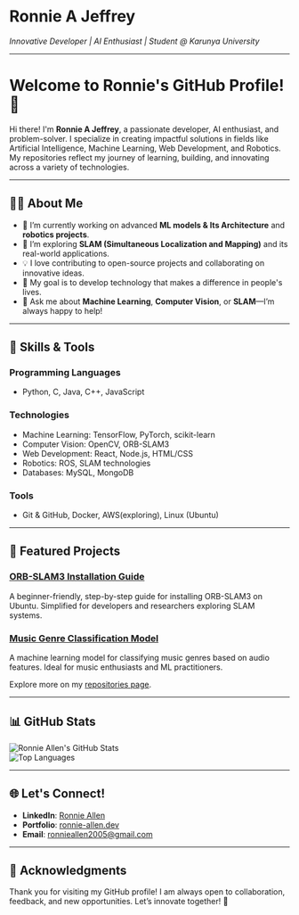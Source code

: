 
# **Ronnie A Jeffrey**  
*Innovative Developer | AI Enthusiast | Student @ Karunya University*

---
# Welcome to Ronnie's GitHub Profile! 👋

Hi there! I'm **Ronnie A Jeffrey**, a passionate developer, AI enthusiast, and problem-solver. I specialize in creating impactful solutions in fields like Artificial Intelligence, Machine Learning, Web Development, and Robotics. My repositories reflect my journey of learning, building, and innovating across a variety of technologies.

---

## 👨‍💻 About Me

- 🔭 I’m currently working on advanced **ML models & Its Architecture** and **robotics projects**.  
- 🌱 I’m exploring **SLAM (Simultaneous Localization and Mapping)** and its real-world applications.  
- 💡 I love contributing to open-source projects and collaborating on innovative ideas.  
- 🎯 My goal is to develop technology that makes a difference in people's lives.  
- 💬 Ask me about **Machine Learning**, **Computer Vision**, or **SLAM**—I’m always happy to help!  

---

## 🔧 Skills & Tools

### **Programming Languages**
- Python, C, Java, C++, JavaScript

### **Technologies**
- Machine Learning: TensorFlow, PyTorch, scikit-learn  
- Computer Vision: OpenCV, ORB-SLAM3  
- Web Development: React, Node.js, HTML/CSS  
- Robotics: ROS, SLAM technologies  
- Databases: MySQL, MongoDB  

### **Tools**
- Git & GitHub, Docker, AWS(exploring), Linux (Ubuntu)  

---

## 📌 Featured Projects

### **[ORB-SLAM3 Installation Guide](https://github.com/ronnie-allen/ORB-SLAM3-Installation-Guide-for-Beginners)**  
A beginner-friendly, step-by-step guide for installing ORB-SLAM3 on Ubuntu. Simplified for developers and researchers exploring SLAM systems.

### **[Music Genre Classification Model](https://github.com/ronnie-allen/Music_Genre_Model)**  
A machine learning model for classifying music genres based on audio features. Ideal for music enthusiasts and ML practitioners.


Explore more on my [repositories page](https://github.com/ronnie-allen?tab=repositories).  

---

## 📊 GitHub Stats

![Ronnie Allen's GitHub Stats](https://github-readme-stats.vercel.app/api?username=ronnie-allen&show_icons=true&hide_title=true&count_private=true&hide=prs)  
![Top Languages](https://github-readme-stats.vercel.app/api/top-langs/?username=ronnie-allen&layout=compact)

---

## 🌐 Let's Connect!

- **LinkedIn**: [Ronnie Allen](https://www.linkedin.com/in/ronnie-a-jeffrey)  
- **Portfolio**: [ronnie-allen.dev](https://ronnieallen.netlify.app/)  
- **Email**: ronnieallen2005@gmail.com  

---

## 🌟 Acknowledgments

Thank you for visiting my GitHub profile! I am always open to collaboration, feedback, and new opportunities. Let’s innovate together! 🚀
